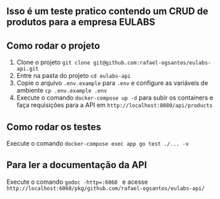 ## Isso é um teste pratico contendo um CRUD de produtos para a empresa EULABS

## Como rodar o projeto
1. Clone o projeto `git clone git@github.com:rafael-ogsantos/eulabs-api.git`
2. Entre na pasta do projeto `cd eulabs-api`
3. Copie o arquivo `.env.example` para `.env` e configure as variáveis de ambiente ```cp .env.example .env```
3. Execute o comando `docker-compose up -d` para subir os containers e faça requisições para a API em `http://localhost:8080/api/products`

## Como rodar os testes
Execute o comando `docker-compose exec app go test ./... -v`

## Para ler a documentação da API
Execute o comando `godoc -http=:6060 ` e acesse `http://localhost:6060/pkg/github.com/rafael-ogsantos/eulabs-api/`



